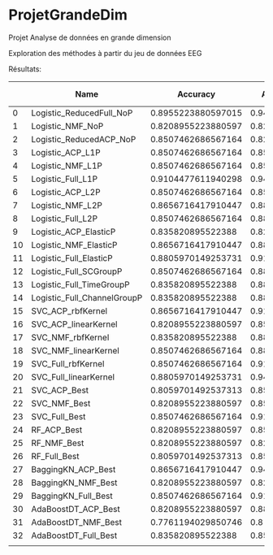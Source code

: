 # ProjetGrandeDim
Projet Analyse de données en grande dimension

Exploration des méthodes à partir du jeu de données EEG

Résultats:

|    | Name                        | Accuracy           | Accuracy Class 0   | Accuracy Class 1 | Accuracy Gap 0-1     |
| -- | --------------------------- | ------------------ | ------------------ | ---------------- | -------------------- |
| 0  | Logistic_ReducedFull_NoP    | 0.8955223880597015 | 0.9428571428571428 | 0.84375          | 0.09910714285714284  |
| 1  | Logistic_NMF_NoP            | 0.8208955223880597 | 0.8285714285714286 | 0.8125           | 0.016071428571428625 |
| 2  | Logistic_ReducedACP_NoP     | 0.8507462686567164 | 0.8285714285714286 | 0.875            | 0.046428571428571375 |
| 3  | Logistic_ACP_L1P            | 0.8507462686567164 | 0.8571428571428571 | 0.84375          | 0.013392857142857095 |
| 4  | Logistic_NMF_L1P            | 0.8507462686567164 | 0.8571428571428571 | 0.84375          | 0.013392857142857095 |
| 5  | Logistic_Full_L1P           | 0.9104477611940298 | 0.9428571428571428 | 0.875            | 0.06785714285714284  |
| 6  | Logistic_ACP_L2P            | 0.8507462686567164 | 0.8571428571428571 | 0.84375          | 0.013392857142857095 |
| 7  | Logistic_NMF_L2P            | 0.8656716417910447 | 0.8857142857142857 | 0.84375          | 0.041964285714285676 |
| 8  | Logistic_Full_L2P           | 0.8507462686567164 | 0.8857142857142857 | 0.8125           | 0.07321428571428568  |
| 9  | Logistic_ACP_ElasticP       | 0.835820895522388  | 0.8285714285714286 | 0.84375          | 0.015178571428571375 |
| 10 | Logistic_NMF_ElasticP       | 0.8656716417910447 | 0.8857142857142857 | 0.84375          | 0.041964285714285676 |
| 11 | Logistic_Full_ElasticP      | 0.8805970149253731 | 0.9142857142857143 | 0.84375          | 0.07053571428571426  |
| 12 | Logistic_Full_SCGroupP      | 0.8507462686567164 | 0.8857142857142857 | 0.8125           | 0.07321428571428568  |
| 13 | Logistic_Full_TimeGroupP    | 0.835820895522388  | 0.8857142857142857 | 0.78125          | 0.10446428571428568  |
| 14 | Logistic_Full_ChannelGroupP | 0.835820895522388  | 0.8857142857142857 | 0.78125          | 0.10446428571428568  |
| 15 | SVC_ACP_rbfKernel           | 0.8656716417910447 | 0.9142857142857143 | 0.8125           | 0.10178571428571426  |
| 16 | SVC_ACP_linearKernel        | 0.8208955223880597 | 0.8571428571428571 | 0.78125          | 0.0758928571428571   |
| 17 | SVC_NMF_rbfKernel           | 0.835820895522388  | 0.8857142857142857 | 0.78125          | 0.10446428571428568  |
| 18 | SVC_NMF_linearKernel        | 0.8507462686567164 | 0.8857142857142857 | 0.8125           | 0.07321428571428568  |
| 19 | SVC_Full_rbfKernel          | 0.8507462686567164 | 0.9142857142857143 | 0.78125          | 0.13303571428571426  |
| 20 | SVC_Full_linearKernel       | 0.8805970149253731 | 0.9428571428571428 | 0.8125           | 0.13035714285714284  |
| 21 | SVC_ACP_Best                | 0.8059701492537313 | 0.8571428571428571 | 0.75             | 0.1071428571428571   |
| 22 | SVC_NMF_Best                | 0.8208955223880597 | 0.8571428571428571 | 0.78125          | 0.0758928571428571   |
| 23 | SVC_Full_Best               | 0.8507462686567164 | 0.9142857142857143 | 0.78125          | 0.13303571428571426  |
| 24 | RF_ACP_Best                 | 0.8208955223880597 | 0.8571428571428571 | 0.78125          | 0.0758928571428571   |
| 25 | RF_NMF_Best                 | 0.8208955223880597 | 0.8285714285714286 | 0.8125           | 0.016071428571428625 |
| 26 | RF_Full_Best                | 0.8059701492537313 | 0.8571428571428571 | 0.75             | 0.1071428571428571   |
| 27 | BaggingKN_ACP_Best          | 0.8656716417910447 | 0.9428571428571428 | 0.78125          | 0.16160714285714284  |
| 28 | BaggingKN_NMF_Best          | 0.8208955223880597 | 0.8285714285714286 | 0.8125           | 0.016071428571428625 |
| 29 | BaggingKN_Full_Best         | 0.8507462686567164 | 0.9142857142857143 | 0.78125          | 0.13303571428571426  |
| 30 | AdaBoostDT_ACP_Best         | 0.8208955223880597 | 0.8857142857142857 | 0.75             | 0.13571428571428568  |
| 31 | AdaBoostDT_NMF_Best         | 0.7761194029850746 | 0.8                | 0.75             | 0.050000000000000044 |
| 32 | AdaBoostDT_Full_Best        | 0.835820895522388  | 0.8571428571428571 | 0.8125           | 0.044642857142857095 |
|    |